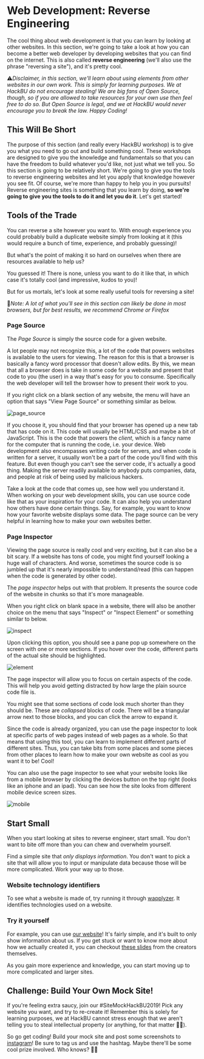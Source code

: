 
# Web Development: Reverse Engineering

The cool thing about web development is that you can learn by looking at other websites. In this section, we're going to take a look at how you can become a better web developer by developing websites that you can find on the internet. This is also called **reverse engineering** (we'll also use the phrase "reversing a site"), and it's pretty cool.

⚠️*Disclaimer, in this section, we'll learn about using elements from other websites in our own work. This is simply for learning purposes. We at HackBU do not encourage stealing! We are big fans of Open Source, though, so if you are allowed to take resources for your own use then feel free to do so. But Open Source is legal, and we at HackBU would never encourage you to break the law. Happy Coding!*

## This Will Be Short

The purpose of this section (and really every HackBU workshop) is to give you what you need to go out and build something cool. These workshops are designed to give you the knowledge and fundamentals so that you can have the freedom to build whatever you'd like, not just what we tell you. So this section is going to be relatively short. We're going to give you the tools to reverse engineering websites and let you apply that knowledge however you see fit. Of course, we're more than happy to help you in you pursuits! Reverse engineering sites is something that you learn by doing, **so we're going to give you the tools to do it and let you do it**. Let's get started!

## Tools of the Trade

You can reverse a site however you want to. With enough experience you could probably build a duplicate website simply from looking at it (this would require a bunch of time, experience, and probably guessing)!

But what's the point of making it so hard on ourselves when there are resources available to help us?

You guessed it! There is none, unless you want to do it like that, in which case it's totally cool (and impressive, kudos to you)!

But for us mortals, let's look at some really useful tools for reversing a site!

📝*Note: A lot of what you'll see in this section can likely be done in most browsers, but for best results, we recommend Chrome or Firefox*

### Page Source

The *Page Source* is simply the source code for a given website.

 A lot people may not recognize this, a lot of the code that powers websites is available to the users for viewing. The reason for this is that a browser is basically a fancy word processor that doesn't allow edits. By this, we mean that all a browser does is take in some code for a website and present that code to you (the user) in a way that's easy for you to consume. Specifically the web developer will tell the browser how to present their work to you.

If you right click on a blank section of any website, the menu will have an option that says "View Page Source" or something similar as below.

![page_source](images/page_source.png)


If you choose it, you should find that your browser has opened up a new tab that has code on it. This code will usually be HTML/CSS and maybe a bit of JavaScript. This is the code that powers the *client*, which is a fancy name for the computer that is running the code, i.e. your device. Web development also encompasses writing code for servers, and when code is written for a server, it usually won't be a part of the code you'll find with this feature. But even though you can't see the server code, it's actually a good thing. Making the server readily available to anybody puts companies, data, and people at risk of being used by malicious hackers.

Take a look at the code that comes up, see how well you understand it. When working on your web development skills, you can use source code like that as your inspiration for your code. It can also help you understand how others have done certain things. Say, for example, you want to know how your favorite website displays some data. The page source can be very helpful in learning how to make your own websites better.

### Page Inspector

Viewing the page source is really cool and very exciting, but it can also be a bit scary. If a website has tons of code, you might find yourself looking a huge wall of characters. And worse, sometimes the source code is so jumbled up that it's nearly impossible to understand/read (this can happen when the code is generated by other code).

The *page inspector* helps out with that problem. It presents the source code of the website in chunks so that it's more manageable.

When you right click on blank space in a website, there will also be another choice on the menu that says "Inspect" or "Inspect Element" or something  similar to below.

![inspect](images/inspect.png)

Upon clicking this option, you should see a pane pop up somewhere on the screen with one or more sections. If you hover over the code, different parts of the actual site should be highlighted.

![element](images/element.png)

The page inspector will allow you to focus on certain aspects of the code. This will help you avoid getting distracted by how large the plain source code file is.

You might see that some sections of code look much shorter than they should be. These are *collapsed* blocks of code. There will be a triangular arrow next to those blocks, and you can click the arrow to expand it.

Since the code is already organized, you can use the page inspector to look at specific parts of web pages instead of web pages as a whole. So that means that using this tool, you can learn to implement different parts of different sites. Thus, you can take bits from some places and some pieces from other places to learn how to make your own website as cool as you want it to be! Cool!

You can also use the page inspector to see what your website looks like from a mobile browser by clicking the devices button on the top right (looks like an iphone and an ipad). You can see how the site looks from different mobile device screen sizes.

![mobile](images/mobile.png)

## Start Small

When you start looking at sites to reverse engineer, start small. You don't want to bite off more than you can chew and overwhelm yourself.

Find a simple site that *only displays information*. You don't want to pick a site that will allow you to input or manipulate data because those will be more complicated. Work your way up to those.

### Website technology identifiers

To see what a website is made of, try running it through [wapplyzer](https://www.wappalyzer.com/). It identifies technologies used on a website.

### Try it yourself

For example, you can use [our website](http://club.hackbu.org/)! It's fairly simple, and it's built to only show information about us. If you get stuck or want to know more about how we actually created it, you can checkout [these slides](https://docs.google.com/presentation/d/1bX6HQMXUKYJUzKC9qZGvBqx3lvRG4918h8ktLvWXFOo/edit?usp=sharing) from the creators themselves. 

As you gain more experience and knowledge, you can start moving up to more complicated and larger sites.

## Challenge: Build Your Own Mock Site!

If you're feeling extra saucy, join our #SiteMockHackBU2019! Pick any website you want, and try to re-create it! Remember this is solely for learning purposes, we at HackBU cannot stress enough that we aren't telling you to steal intellectual property (or anything, for that matter 💂🏽‍).

So go get coding! Build your mock site and post some screenshots to [instagram](https://www.instagram.com/hack_bu/)! Be sure to tag us and use the hashtag. Maybe there'll be some cool prize involved. Who knows? 🤷🏿‍
